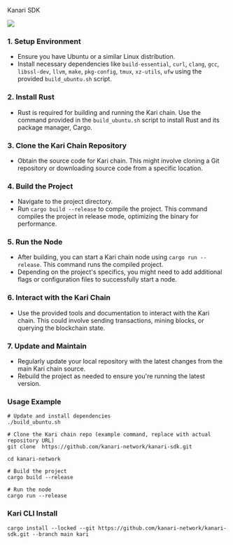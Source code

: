 Kanari SDK

<img src="https://raw.githubusercontent.com/kanari-network/about/main/kari1.png">

### 1. Setup Environment
- Ensure you have Ubuntu or a similar Linux distribution.
- Install necessary dependencies like `build-essential`, `curl`, `clang`, `gcc`, `libssl-dev`, `llvm`, `make`, `pkg-config`, `tmux`, `xz-utils`, `ufw` using the provided `build_ubuntu.sh` script.

### 2. Install Rust
- Rust is required for building and running the Kari chain. Use the command provided in the `build_ubuntu.sh` script to install Rust and its package manager, Cargo.

### 3. Clone the Kari Chain Repository
- Obtain the source code for Kari chain. This might involve cloning a Git repository or downloading source code from a specific location.

### 4. Build the Project
- Navigate to the project directory.
- Run `cargo build --release` to compile the project. This command compiles the project in release mode, optimizing the binary for performance.

### 5. Run the Node
- After building, you can start a Kari chain node using `cargo run --release`. This command runs the compiled project.
- Depending on the project's specifics, you might need to add additional flags or configuration files to successfully start a node.

### 6. Interact with the Kari Chain
- Use the provided tools and documentation to interact with the Kari chain. This could involve sending transactions, mining blocks, or querying the blockchain state.

### 7. Update and Maintain
- Regularly update your local repository with the latest changes from the main Kari chain source.
- Rebuild the project as needed to ensure you're running the latest version.

### Usage Example
```shell
# Update and install dependencies
./build_ubuntu.sh

# Clone the Kari chain repo (example command, replace with actual repository URL)
git clone  https://github.com/kanari-network/kanari-sdk.git

cd kanari-network

# Build the project
cargo build --release

# Run the node
cargo run --release
```

### Kari CLI Install
```shell
cargo install --locked --git https://github.com/kanari-network/kanari-sdk.git --branch main kari
```
